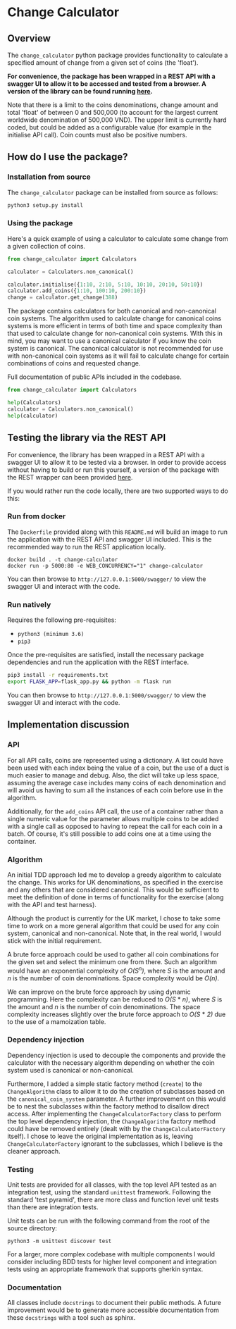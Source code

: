 # Change Calculator

## Overview

The `change_calculator` python package provides functionality to calculate a specified
amount of change from a given set of coins (the 'float').

**For convenience, the package has been wrapped in a REST API with a swagger UI to allow
it to be accessed and tested from a browser. A version of the library can be found running
[here](https://oracle-vending.nw.r.appspot.com/swagger/).**

Note that there is a limit to the coins denominations, change amount and total 'float' of between
0 and 500,000 (to account for the largest current worldwide denomination of 500,000 VND).
The upper limit is currently hard coded, but could be added as a configurable value (for
example in the initialise API call). Coin counts must also be positive numbers.

## How do I use the package?

### Installation from source

The `change_calculator` package can be installed from source as follows:

```bash
python3 setup.py install
```

### Using the package

Here's a quick example of using a calculator to calculate some change from a given
collection of coins.

```python
from change_calculator import Calculators

calculator = Calculators.non_canonical()

calculator.initialise({1:10, 2:10, 5:10, 10:10, 20:10, 50:10})
calculator.add_coins({1:10, 100:10, 200:10})
change = calculator.get_change(388)
```

The package contains calculators for both canonical and non-canonical coin systems.
The algorithm used to calculate change for canonical coins systems is more efficient
in terms of both time and space complexity than that used to calculate change for
non-canonical coin systems. With this in mind, you may want to use a canonical calculator
if you know the coin system is canonical. The canonical calculator is not recommended
for use with non-canonical coin systems as it will fail to calculate change for certain
combinations of coins and requested change.

Full documentation of public APIs included in the codebase.

```python
from change_calculator import Calculators

help(Calculators)
calculator = Calculators.non_canonical()
help(calculator)
```

## Testing the library via the REST API

For convenience, the library has been wrapped in a REST API with a swagger UI to allow it
to be tested via a browser. In order to provide access without having to build or run
this yourself, a version of the package with the REST wrapper can been provided
[here](https://oracle-vending.nw.r.appspot.com/swagger/).

If you would rather run the code locally, there are two supported ways to do this:

### Run from docker

The `Dockerfile` provided along with this `README.md` will build an image to run the
application with the REST API and swagger UI included. This is the recommended way
to run the REST application locally.

```
docker build . -t change-calculator
docker run -p 5000:80 -e WEB_CONCURRENCY="1" change-calculator
```

You can then browse to `http://127.0.0.1:5000/swagger/` to view the swagger UI and
interact with the code.

### Run natively

Requires the following pre-requisites:

* `python3 (minimum 3.6)`
* `pip3`

Once the pre-requisites are satisfied, install the necessary package dependencies
and run the application with the REST interface.

```bash
pip3 install -r requirements.txt
export FLASK_APP=flask_app.py && python -m flask run
```

You can then browse to `http://127.0.0.1:5000/swagger/` to view the swagger UI and
interact with the code.

## Implementation discussion

### API

For all API calls, coins are represented using a dictionary. A list could have been used
with each index being the value of a coin, but the use of a duct is much easier to manage
and debug. Also, the dict will take up less space, assuming the average case includes
many coins of each denomination and will avoid us having to sum all the instances of each
coin before use in the algorithm.

Additionally, for the `add_coins` API call, the use of a container rather than a single
numeric value for the parameter allows multiple coins to be added with a single call as
opposed to having to repeat the call for each coin in a batch. Of course, it's still
possible to add coins one at a time using the container.

### Algorithm

An initial TDD approach led me to develop a greedy algorithm to calculate the change.
This works for UK denominations, as specified in the exercise and any others that are
considered canonical. This would be sufficient to meet the definition of done in terms of
functionality for the exercise (along with the API and test harness).

Although the product is currently for the UK market, I chose to take some time to work on
a more general algorithm that could be used for any coin system, canonical and non-canonical.
Note that, in the real world, I would stick with the initial requirement.

A brute force approach could be used to gather all coin combinations for the given set and
select the minimum one from there. Such an algorithm would have an exponential complexity of
*O(S<sup>n</sup>)*, where *S* is the amount and *n* is the number of coin denominations.
Space complexity would be *O(n)*.

We can improve on the brute force approach by using dynamic programming. Here the complexity
can be reduced to *O(S* * *n)*, where *S* is the amount and *n* is the number of coin
denominations. The space complexity increases slightly over the brute force approach to
*O(S* * *2)* due to the use of a mamoization table.

### Dependency injection

Dependency injection is used to decouple the components and provide the calculator with
the necessary algorithm depending on whether the coin system used is canonical or
non-canonical.

Furthermore, I added a simple static factory method (`create`) to the `ChangeAlgorithm`
class to allow it to do the creation of subclasses based on the `canonical_coin_system`
parameter. A further improvement on this would be to nest the subclasses within the
factory method to disallow direct access. After implementing the
`ChangeCalculatorFactory` class to perform the top level dependency injection, the
`ChangeAlgorithm` factory method could have be removed entirely (dealt with by the
`ChangeCalculatorFactory` itself). I chose to leave the original implementation as is,
leaving `ChangeCalculatorFactory` ignorant to the subclasses, which I believe is the
cleaner approach.

### Testing

Unit tests are provided for all classes, with the top level API tested as an integration
test, using the standard `unittest` framework. Following the standard 'test pyramid',
there are more class and function level unit tests than there are integration tests.

Unit tests can be run with the following command from the root of the source directory:

```python3 -m unittest discover test```

For a larger, more complex codebase with multiple components I would consider including
BDD tests for higher level component and integration tests using an appropriate framework
that supports gherkin syntax.

### Documentation

All classes include `docstrings` to document their public methods. A future improvement
would be to generate more accessible documentation from these `docstrings` with a tool such
as sphinx.